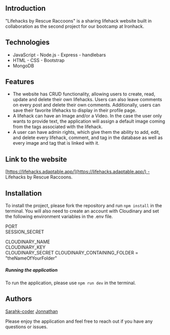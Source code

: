 ## Introduction

"Lifehacks by Rescue Raccoons"  is a  sharing lifehack website built in collaboration as the second project for our bootcamp at  Ironhack.

## Technologies

 - JavaScript - Node.js - Express - handlebars 
 - HTML - CSS - Bootstrap
-  MongoDB

## Features

- The website has CRUD functionality, allowing users to create, read, update and delete their own lifehacks. Users can also leave comments on every post  and delete their own comments. Additionally, users can save their favorite lifehacks to display in their profile page.
- A lifehack can have an Image and/or a Video. In the case the user only wants to provide text, the application will assign a default image coming from the tags associated with the lifehack.
- A user can have admin rights, which give them the ability to add, edit, and delete every lifehack, comment, and tag in the database as well as every image and tag that is linked with it.

## Link to the website 

[https://lifehacks.adaptable.app/](https://lifehacks.adaptable.app/) - Lifehacks by Rescue Raccoons. 


## Installation  

To install the project, please fork the repository and run `npm install` in the terminal.
You will also need to create an account with Cloudinary and set the following environment variables in the .env file.

PORT  
SESSION_SECRET  

CLOUDINARY_NAME  
CLOUDINARY_KEY  
CLOUDINARY_SECRET
CLOUDINARY_CONTAINING_FOLDER = "theNameOfYourFolder"


##### Running the application  

To run the application, please use `npm run dev` in the terminal.

## Authors 


[Sarahk-coder](https://github.com/SarahK-coder) 
[Jonnathan](https://github.com/Jogopin)

Please enjoy the application and feel free to reach out if you have any questions or issues.